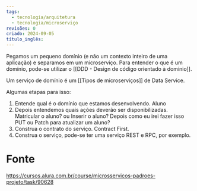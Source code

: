 ```yaml
---
tags:
  - tecnologia/arquitetura
  - tecnologia/microserviço
revisões: 0
criado: 2024-09-05
título_inglês:
---
```

Pegamos  um pequeno domínio (e não um contexto inteiro de uma aplicação) e separamos em um microserviço. Para entender o que é um domínio, pode-se utilizar o [[DDD - Design de código orientado à domínio]]. 

Um serviço de domínio é um [[Tipos de microserviços]] de Data Service.

Algumas etapas para isso: 
1. Entende qual é o domínio que estamos desenvolvendo.
	Aluno
2. Depois entendemos quais ações deverão ser disponibilizadas. 
	Matricular o aluno? ou Inserir o aluno?
	Depois como eu irei fazer isso PUT ou Patch para atualizar um aluno? 
3. Construa o contrato do serviço. Contract First.
4. Construa o serviço, pode-se ter uma serviço REST e RPC, por exemplo. 
# Fonte
https://cursos.alura.com.br/course/microsservicos-padroes-projeto/task/90628
